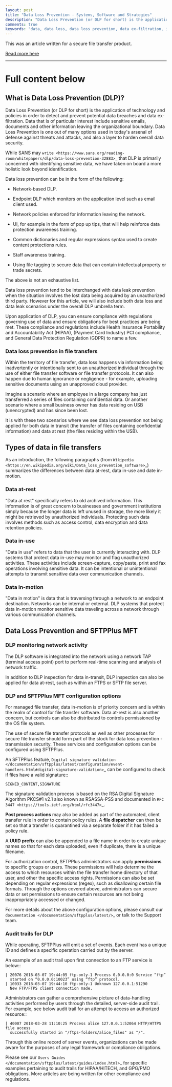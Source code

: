 ```yaml
---
layout: post
title: "Data Loss Prevention - Systems, Software and Strategies"
description: "Data Loss Prevention (or DLP for short) is the application of technology and policies in order to detect and prevent potential data breaches and data ex-filtration."
comments: true
keywords: "data, data loss, data loss prevention, data ex-filtration, infrastructure"
---
```


This was an article written for a secure file transfer product.

[Read more here](https://www.sftpplus.com/articles/2018/sftpplus-oiac-asd-ism.html)

---

# Full content below

## What is Data Loss Prevention (DLP)?

Data Loss Prevention (or DLP for short) is the application of technology and policies in order to detect and prevent potential data breaches and data ex-filtration.
Data that is of particular interest include sensitive emails, documents and other information leaving the organizational boundary.
Data Loss Prevention is one out of many options used in today's arsenal of defense against threats and attacks, and also a layer to harden overall data security. 

While SANS may `write <https://www.sans.org/reading-room/whitepapers/dlp/data-loss-prevention-32883>`_ that DLP is primarily concerned with identifying sensitive data, we have taken on board a more holistic look beyond identification.

Data loss prevention can be in the form of the following:

* Network-based DLP.

* Endpoint DLP which monitors on the application level such as email client used.

* Network policies enforced for information leaving the network.

* UI, for example in the form of pop up tips, that will help reinforce data protection awareness training.

* Common dictionaries and regular expressions syntax used to create content protections rules.

* Staff awareness training.

* Using file tagging to secure data that can contain intellectual property or trade secrets.

The above is not an exhaustive list.

Data loss prevention tend to be interchanged with data leak prevention when the situation involves the lost data being acquired by an unauthorized third party.
However for this article, we will also include both data loss and data leak scenarios under the overall DLP umbrella term.

Upon application of DLP, you can ensure compliance with regulations governing use of data and ensure obligations for best practices are being met.
These compliance and regulations include Health Insurance Portability and Accountability Act (HIPAA), (Payment Card Industry) PCI compliance, and General Data Protection Regulation (GDPR) to name a few.


### Data loss prevention in file transfers

Within the territory of file transfer, data loss happens via information being inadvertently or intentionally sent to an unauthorized individual through the use of either file transfer software or file transfer protocols.
It can also happen due to human ignorance or negligence - for example, uploading sensitive documents using an unapproved cloud provider.

Imagine a scenario where an employee in a large company has just transferred a series of files containing confidential data.
Or another scenario where a small business owner has data residing on USB (unencrypted) and has since been lost.

It is with these two scenarios where we see data loss prevention not being applied for both data in transit (the transfer of files containing confidential information) and data at rest (the files residing within the USB).


## Types of data in file transfers

As an introduction, the following paragraphs (from `Wikipedia <https://en.wikipedia.org/wiki/Data_loss_prevention_software>`_) summarizes the differences between data at-rest, data in-use and date in-motion.


### Data at-rest

"Data at rest" specifically refers to old archived information.
This information is of great concern to businesses and government institutions simply because the longer data is left unused in storage, the more likely it might be retrieved by unauthorized individuals.
Protecting such data involves methods such as access control, data encryption and data retention policies.


### Data in-use

"Data in use" refers to data that the user is currently interacting with.
DLP systems that protect data in-use may monitor and flag unauthorized activities.
These activities include screen-capture, copy/paste, print and fax operations involving sensitive data.
It can be intentional or unintentional attempts to transmit sensitive data over communication channels.


### Data in-motion

"Data in motion" is data that is traversing through a network to an endpoint destination.
Networks can be internal or external.
DLP systems that protect data in-motion monitor sensitive data traveling across a network through various communication channels.


## Data Loss Prevention and SFTPPlus MFT

### DLP monitoring network activity

The DLP software is integrated into the network using a network TAP (terminal access point) port to perform real-time scanning and analysis of network traffic.

In addition to DLP inspection for data in-transit, DLP inspection can also be applied for data at-rest, such as within an FTPS or SFTP file server.


### DLP and SFTPPlus MFT configuration options

For managed file transfer, data in-motion is of priority concern and is within the realm of control for file transfer software.
Data at-rest is also another concern, but controls can also be distributed to controls permissioned by the OS file system.

The use of secure file transfer protocols as well as other processes for secure file transfer should form part of the stock for data loss prevention - transmission security.
These services and configuration options can be configured using SFTPPlus.

An SFTPPlus feature, `Digital signature validation </documentation/sftpplus/latest/configuration/event-handlers.html#digital-signature-validation>`_ can be configured to check if files have a valid signature::

    SIGNED_CONTENT,SIGNATURE

The signature validation process is based on the RSA Digital Signature Algorithm PKCS#1 v2.1 also known as RSASSA-PSS and documented in `RFC 3447 <https://tools.ietf.org/html/rfc3447>`_.

**Post process actions** may also be added as part of the automated, client transfer rule in order to contain policy rules.
A **file dispatcher** can then be set so that a transfer is quarantined via a separate folder if it has failed a policy rule. 

A **UUID prefix** can also be appended to a file name in order to create unique names so that for each data uploaded, even if duplicate, there is a unique filename.

For authorization control, SFTPPlus administrators can apply **permissions** to specific groups or users.
These permissions will help determine the access to which resources within the file transfer home directory of that user, and other the specific access rights.
Permissions can also be set depending on regular expressions (regex), such as disallowing certain file formats.
Through the options covered above, administrators can secure data or set permissions to ensure certain resources are not being inappropriately accessed or changed. 

For more details about the above configuration options, please consult our `documentation </documentation/sftpplus/latest/>`_ or talk to the Support team.


### Audit trails for DLP

While operating, SFTPPlus will emit a set of events.
Each event has a unique ID and defines a specific operation carried out by the server.

An example of an audit trail upon first connection to an FTP service is below::

    | 20076 2018-03-07 19:44:05 ftp-only-1 Process 0.0.0.0:0 Service “ftp”
      started on “0.0.0.0:10023” using “ftp” protocol.
    | 10033 2018-03-07 19:44:10 ftp-only-1 Unknown 127.0.0.1:51290
      New FTP/FTPS client connection made.

Administrators can gather a comprehensive picture of data-handling activities performed by users through the detailed, server-side audit trail.
For example, see below audit trail for an attempt to access an authorized resource::

    | 40007 2018-03-28 11:10:25 Process alice 127.0.0.1:52064 HTTP/HTTPS file access
      successfully started in "/ftps-folders/alice_files" as "/".

Through this online record of server events, organizations can be made aware for the purposes of any legal framework or compliance obligations.

Please see our `Users Guides </documentation/sftpplus/latest/guides/index.html>`_ for specific examples pertaining to audit trails for HIPAA/HITECH, and GPG/PMO obligations.
More articles are being written for other compliance and regulations.
